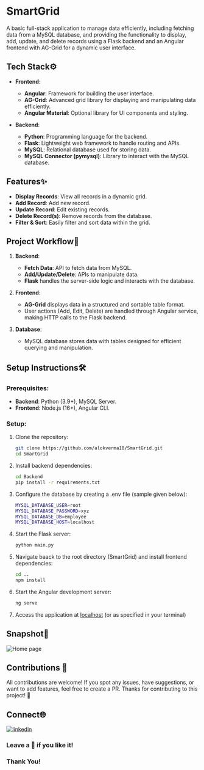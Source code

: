 # SmartGrid

A basic full-stack application to manage data efficiently, including fetching data from a MySQL database, and providing the functionality to display, add, update, and delete records using a Flask backend and an Angular frontend with AG-Grid for a dynamic user interface.

## Tech Stack⚙️
  - **Frontend**:
    - **Angular**: Framework for building the user interface.
    - **AG-Grid**: Advanced grid library for displaying and manipulating data efficiently.
    - **Angular Material**: Optional library for UI components and styling.

  - **Backend**:
    - **Python**: Programming language for the backend.
    - **Flask**: Lightweight web framework to handle routing and APIs.
    - **MySQL**: Relational database used for storing data.
    - **MySQL Connector (pymysql)**: Library to interact with the MySQL database.


## Features✨
  - **Display Records**: View all records in a dynamic grid.
  - **Add Record**: Add new record.
  - **Update Record**: Edit existing records.
  - **Delete Record(s)**: Remove records from the database.
  - **Filter & Sort**: Easily filter and sort data within the grid.

## Project Workflow🔄
1. **Backend**:
   - **Fetch Data**: API to fetch data from MySQL.
   - **Add/Update/Delete**: APIs to manipulate data.
   - **Flask** handles the server-side logic and interacts with the database.

2. **Frontend**:
   - **AG-Grid** displays data in a structured and sortable table format.
   - User actions (Add, Edit, Delete) are handled through Angular service, making HTTP calls to the Flask backend.

3. **Database**:
   - MySQL database stores data with tables designed for efficient querying and manipulation.

## Setup Instructions🛠️
### Prerequisites:
- **Backend**: Python (3.9+), MySQL Server.
- **Frontend**: Node.js (16+), Angular CLI.

### Setup:
1. Clone the repository:
   ```bash
   git clone https://github.com/alokverma18/SmartGrid.git
   cd SmartGrid
2. Install backend dependencies:
   ```bash
   cd Backend
   pip install -r requirements.txt
3. Configure the database by creating a .env file (sample given below):
   ```bash
   MYSQL_DATABASE_USER=root
   MYSQL_DATABASE_PASSWORD=xyz
   MYSQL_DATABASE_DB=employee
   MYSQL_DATABASE_HOST=localhost
4. Start the Flask server:
   ```bash
   python main.py
   ```
5. Navigate baack to the root directory (SmartGrid) and install frontend dependencies:
   ```bash
   cd ..
   npm install
6. Start the Angular development server:
   ```bash
   ng serve
7. Access the application at [localhost](http://localhost:4200) (or as specified in your terminal)
   
## Snapshot📸
![Home page](snapshot.png)

## Contributions 🤝
All contributions are welcome! If you spot any issues, have suggestions, or want to add features, feel free to create a PR. Thanks for contributing to this project! 🚀

## Connect🌐
[![linkedin](https://img.shields.io/badge/linkedin-0A66C2?style=for-the-badge&logo=linkedin&logoColor=white)](https://www.linkedin.com/in/alokverma18/)

### Leave a 🌟 if you like it!

### Thank You!


